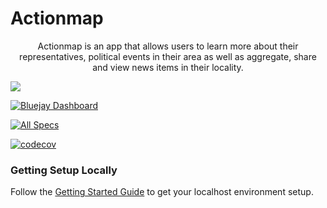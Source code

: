 # Actionmap

<div style="text-align: center;">

Actionmap is an app that allows users to learn more about their representatives,
political events in their area as well as aggregate, share and view news items in their locality.

</div>

<!-- TODO: Update these for your repo! -->

![](https://github.com///actions/workflows//badge.svg)

[![Bluejay Dashboard](https://img.shields.io/badge/Bluejay-Dashboard_29-blue.svg)](http://dashboard.bluejay.governify.io/dashboard/script/dashboardLoader.js?dashboardURL=https://reporter.bluejay.governify.io/api/v4/dashboards/tpa-CS169-2023-GH-cs169_fa23-chips-10.5-29/main)

[![All Specs](https://github.com/cs169/fa23-chips-10.5-29/actions/workflows/specs.yml/badge.svg)](https://github.com/cs169/fa23-chips-10.5-29/actions/workflows/specs.yml)

[![codecov](https://codecov.io/gh/cs169/fa23-chips-10.5-29/branch/master/graph/badge.svg?token=SGYCvQX4Us)](https://codecov.io/gh/cs169/fa23-chips-10.5-29)

### Getting Setup Locally

Follow the [Getting Started Guide](./docs/01-getting-started.md) to get your localhost environment setup.
